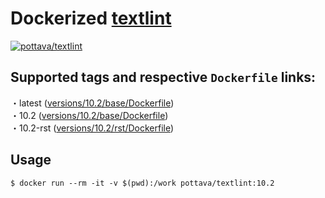 # Dockerized [textlint](https://textlint.github.io/)

[![pottava/textlint](http://dockeri.co/image/pottava/textlint)](https://hub.docker.com/r/pottava/textlint/)

## Supported tags and respective `Dockerfile` links:

・latest ([versions/10.2/base/Dockerfile](https://github.com/pottava/docker-latex/blob/master/versions/10.2/base/Dockerfile))  
・10.2 ([versions/10.2/base/Dockerfile](https://github.com/pottava/docker-latex/blob/master/versions/10.2/base/Dockerfile))  
・10.2-rst ([versions/10.2/rst/Dockerfile](https://github.com/pottava/docker-latex/blob/master/versions/10.2/rst/Dockerfile))  

## Usage

```
$ docker run --rm -it -v $(pwd):/work pottava/textlint:10.2
```
